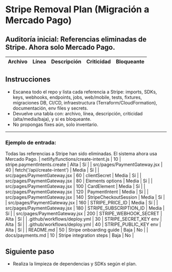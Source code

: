 # Stripe Removal Plan (Migración a Mercado Pago)

## Auditoría inicial: Referencias eliminadas de Stripe. Ahora solo Mercado Pago.

| Archivo | Línea | Descripción | Criticidad | Bloqueante |
|--------|-------|-------------|------------|------------|

<!-- INICIO DEL INVENTARIO -->

## Instrucciones
- Escanea todo el repo y lista cada referencia a Stripe: imports, SDKs, keys, webhooks, endpoints, jobs, web/mobile, tests, fixtures, migraciones DB, CI/CD, infraestructura (Terraform/CloudFormation), documentación, env files y secrets.
- Devuelve una tabla con: archivo, línea, descripción, criticidad (alta/media/baja), y si es bloqueante.
- No propongas fixes aún, solo inventario.

---

### Ejemplo de entrada:
Todas las referencias a Stripe han sido eliminadas. El sistema ahora usa Mercado Pago.
| netlify/functions/create-intent.js | 10 | stripe.paymentIntents.create | Alta | Sí |
| src/pages/PaymentGateway.jsx | 40 | fetch('/api/create-intent') | Media | Sí |
| src/pages/PaymentGateway.jsx | 60 | clientSecret | Media | Sí |
| src/pages/PaymentGateway.jsx | 80 | Elements options | Media | Sí |
| src/pages/PaymentGateway.jsx | 100 | CardElement | Media | Sí |
| src/pages/PaymentGateway.jsx | 120 | PaymentIntent | Media | Sí |
| src/pages/PaymentGateway.jsx | 140 | StripeCheckoutSession | Media | Sí |
| src/pages/PaymentGateway.jsx | 160 | STRIPE_PRICE_ID | Media | Sí |
| src/pages/PaymentGateway.jsx | 180 | STRIPE_SUBSCRIPTION_ID | Media | Sí |
| src/pages/PaymentGateway.jsx | 200 | STRIPE_WEBHOOK_SECRET | Alta | Sí |
| .github/workflows/deploy.yml | 30 | STRIPE_SECRET_KEY env | Alta | Sí |
| .github/workflows/deploy.yml | 40 | STRIPE_PUBLIC_KEY env | Alta | Sí |
| README.md | 50 | Stripe onboarding guide | Baja | No |
| docs/payments.md | 10 | Stripe integration steps | Baja | No |

<!-- FIN DEL INVENTARIO -->

## Siguiente paso
- Realiza la limpieza de dependencias y SDKs según el plan.
